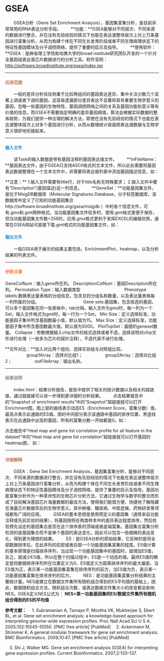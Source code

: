 # GSEA
　　GSEA分析（Gene Set Enrichment Analysis），基因集富集分析，是目前非常常用的RNA表达分析手段。
　　**功能：**GSEA能够对不同层次、不同来源的数据进行整合，并在没有先验经验的情况下也能在表达谱整体层次上对上万条基因进行富集分析，从而为构建个体在不同生长发育阶段或者不同生理病理状态下的特征性基因模块及分子调控网络，提供了重要的启示及指导。
　　**使用软件：**GSEA：是麻省理工学院和哈佛大学的broad institute研究团队开发的一个针对全基因组表达谱芯片数据进行的分析工具。软件官网：http://software.broadinstitute.org/gsea/index.jsp
　
***
#### **<span class="glyphicon glyphicon-tags" aria-hidden="true" style="color:#C47451"></span></i><span style="color:#C47451"> 应用范围**
　　一般的差异分析往往侧重于比较两组间的基因表达差异，集中关注少数几个显著上调或者下调的基因，这容易遗漏部分差异表达不显著却具有重要生物学意义的基因，忽略一些基因的生物特性、基因调控网络之间的关系及基因功能和意义等有价值的信息。而GSEA不需要指定明确的差异基因阈值，算法会根据实际数据的整体趋势，为我们提供一种合理的解决方法，即使在没有先验经验的情况下也能在表达谱整体层次上对多个基因进行分析，从而从数理统计层面把表达谱数据与生物学意义很好地衔接起来。

 ***
#### **<i class="glyphicon glyphicon-log-in" aria-hidden="true" style="color:#3090C7"></i><span style="color:#3090C7"> 输入文件**
　　该Task的输入数据是带有基因注释的基因表达值文件。
　　**inFileName：**基因表达文件，由于GSEA只支持ASCII格式的文本文件，所以此处需要将基因表达数据整理在一个文本文件中，并需要将表达值列表中添加基因描述信息，如：
 <div style="text-align:center"><img data-src="5.png" width="500px" ></img>
</div>
**注意：**
1.输入文件需要有title行，对于title名称无特殊要求；
2.输入文件中要有“Description”(基因描述)这一列信息。
　　**GeneSet：**功能基因集文件，是位于MsigDB数据库（Molecular Signatures Database，分子标签数据库，该数据库中定义了已知的功能基因集合
  http://software.broadinstitute.org/gsea/msigdb
  ）中的各个信息文件，可有.gmx和.gmt两种格式。当功能基因集文件较多时，使用.gmt格式更便于保存，但当功能基因集文件数<256时，应用.gmx格式更利于发挥EXCEL的编辑优势。通常在GSEA网站可直接下载.gmt格式的功能基因集文件，如：
<div style="text-align:center"><img data-src="6.png" width="150px" ></img>
</div>

#### **<i class="glyphicon glyphicon-log-out" aria-hidden="true" style="color:#3090C7"></i><span style="color:#3090C7"> 输出文件**
　　一般GSEA用于展示的结果主要包括，EnrichmentPlot，heatmap，以及分析结果的列表文件。

****
#### **<i class="fa fa-cog" aria-hidden="true" style="color:#F88158"></i> <span style="color:#F88158">参数设置**<span>

<label id='geneCol'>GeneColNum：</label>输入gene所在列。
<label id='descriptioncol'>DescriptionColNum：</label>基因Description所在列。
<label id='permutation'>Permutation Type：</label>输入数据类型
　　　　　　　　　　Phenotype labels:数据表达量表格的分组信息，包含总的分组名称数量，以及表达量表格每一列所属的分组。
　　　　　　　　　　Gene sets:基因集，包含挑选的基因，可以多个基因集在同一张表格中，tab分隔，输入文件为gmx时，每一列为一个Set，输入文件格式为gmt时，每一行为一个Set。
<label id='min'>Min Size：</label>定义选择标准，功能基因子集中所含基因数最小值，默认值为15。
<label id='max'>Max Size：</label>定义选择标准，功能基因子集中所含基因数最大值，默认值为5000。
<label id='PlotTopSet'>PlotTopSet：</label>画图的geneset数量。
<label id='collapse'>Collapse：</label>参数根据输入chip文件的格式选择或者不选，选择说明对chip文件进行处理（一般多为芯片的探针注释），不选代表不进行处理。

**文件对比：**加入对比两个组份。选择实验组与对照组比较。
　　　　　group1Array：选择对比组1；
　　　　　group2Array：选择对比组2；
　　　　　outFileArray：输出名称。


****
#### **<i class="fa fa-file-text" aria-hidden="true" style="color:#848b79"></i><span style="color:#848b79"> 结果说明**<span>
　　index.html：结果分析报告，报告中提供了相关的统计数据以及相关的超链接，通过超链接可以进一步得到更详细的分析结果。
　　点击结果报告中的“Snapshot of enrichment results”中的“Snapshot”超链接就可以打开Enrichment图，图上部的曲线表示动态ES（Enrichment Score，富集分数）值，最高点表示此通路的ES值。图的中间部分表示该通路中基因的排序位置，黑竖线表示在此通路中出现的基因，所有的富集分数一开始都是0。如：

<div style="text-align:center"><img data-src="3.png" width="500px"></img>
</div>
点击报告中“Heat map and gene list correlation profile for all feature in the dataset”中的“Heat map and gene list correlation”超链接就可以打开基因的heatmap图， 如：

<div style="text-align:center"><img data-src="4.png" width="500px"></img>
</div>

***
#### **<span class="glyphicon glyphicon-paperclip" aria-hidden="true" style="color:#C47451"></span></i><span style="color:#C47451">  详细解释**
　　GSEA：Gene Set Enrichment Analysis，基因集富集分析，能够对不同层次、不同来源的数据进行整合，并在没有先验经验的情况下也能在表达谱整体层次上对上万条基因进行富集分析，从而为构建个体在不同生长发育阶段或者不同生理病理状态下的特征性基因模块及分子调控网络，提供了重要的启示及指导。基因功能富集分析作为一种革命性的生物芯片分析方法，它通过生物学与数学的整合而形成了目前解决基因芯片海量数据的最佳方法，使得我们能很方便、快捷地了解隐藏在海量芯片数据背后的生物学意义。其中肿瘤、糖尿病、中医症候、药物研发等领域都有广阔的应用。
　　GSEA的基本思想是使用预定义的基因集（通常来自功能注释或先前实验的结果），将基因按照在两类样本中的差异表达程度排序，然后检验预先设定的基因集合是否在这个排序表的顶端或者底端富集。基因集合富集分析检测的是基因集合而不是单个基因的表达变化，因此可以包含一些细微的表达变化，得到更为理想的结果。
　　ES：是GSEA分析的原始结果，它反映的是将全部数据排序后，在此序列的前部或者后部一个功能基因集富集的程度。ES值计算的基本原理是扫描排序序列，当出现一个功能基因集中的基因时，就增加ES值，反之，就减少ES值，所以在整个扫描过程中，ES是一个动态的值。最终ES值的确定是将数据排序序列所在位置定义为0，ES值定义为距离排序序列的最大偏差。当ES值为正，表示某一功能基因集富集在排序序列的前方，当ES值为负，表示某一功能基因集富集在排序序列的后方。
　　NES：是功能基因集富集分析结果的主要统计量。NES是建立在数据文件集所有随机组合得到的ES平均值的基础上，因此，数据随机组合方法，随机组合次数，或表达数据文件集大小的改变都会影响NES。GSEA定义NES公式为：
  **NES=某一功能基因集的ES/数据文件集所有随机组合得到的ES的平均值**

**参考文献：**
　1.	Subramanian A, Tamayo P, Mootha VK, Mukherjee S, Ebert BL, et al. Gene set enrichment analysis: a knowledge-based approach for interpreting genome-wide expression profiles. Proc Natl Acad Sci U S A. 2005;102:15545–15550. [PMC free article] [PubMed]
　2.	Ackermann M, Strimmer K. A general modular framework for gene set enrichment analysis. BMC Bioinformatics. 2009;10:47. [PMC free article] [PubMed]

　3.	Shi J, Walker MG. Gene set enrichment analysis (GSEA) for interpreting gene expression profiles. Current Bioinformatics. 2007;2:133–137.
